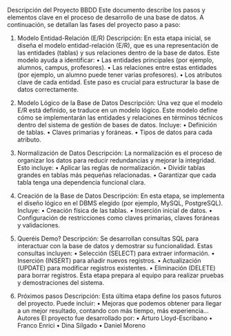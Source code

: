 Descripción del Proyecto BBDD
Este documento describe los pasos y elementos clave en el proceso de desarrollo de una base de datos. A continuación, se detallan las fases del proyecto paso a paso:
1. Modelo Entidad-Relación (E/R)
Descripción:
En esta etapa inicial, se diseña el modelo entidad-relación (E/R), que es una representación de las entidades (tablas) y sus relaciones dentro de la base de datos. Este modelo ayuda a identificar:
•	Las entidades principales (por ejemplo, alumnos, campus, profesores).
•	Las relaciones entre estas entidades (por ejemplo, un alumno puede tener varias profesores).
•	Los atributos clave de cada entidad.
Este paso es crucial para estructurar la base de datos correctamente.
2. Modelo Lógico de la Base de Datos
Descripción:
Una vez que el modelo E/R está definido, se traduce en un modelo lógico. Este modelo define cómo se implementarán las entidades y relaciones en términos técnicos dentro del sistema de gestión de bases de datos. Incluye:
•	Definición de tablas.
•	Claves primarias y foráneas.
•	Tipos de datos para cada atributo.
3. Normalización de Datos
Descripción:
La normalización es el proceso de organizar los datos para reducir redundancias y mejorar la integridad. Esto incluye:
•	Aplicar las reglas de normalización.
•	Dividir tablas grandes en tablas más pequeñas relacionadas.
•	Garantizar que cada tabla tenga una dependencia funcional clara.


4. Creación de la Base de Datos
Descripción:
En esta etapa, se implementa el diseño lógico en el DBMS elegido (por ejemplo, MySQL, PostgreSQL). Incluye:
•	Creación física de las tablas.
•	Inserción inicial de datos.
•	Configuración de restricciones como claves primarias, claves foráneas y validaciones.
5. Queréis Demo? 
Descripción:
Se desarrollan consultas SQL para interactuar con la base de datos y demostrar su funcionalidad. Estas consultas incluyen:
•	Selección (SELECT) para extraer información.
•	Inserción (INSERT) para añadir nuevos registros.
•	Actualización (UPDATE) para modificar registros existentes.
•	Eliminación (DELETE) para borrar registros.
Esta etapa prepara al equipo para realizar pruebas y demostraciones del sistema.
6. Próximos pasos
Descripción:
Esta última etapa define los pasos futuros del proyecto. Puede incluir:
•	Mejoras que podemos obtener para llegar a un mejor resultado, contando con más tiempo, más experiencia…
Autores
El proyecto fue desarrollado por:
•	Arturo Lloyd-Escribano
•	Franco Enrici
•	Dina Silgado
•	Daniel Moreno
